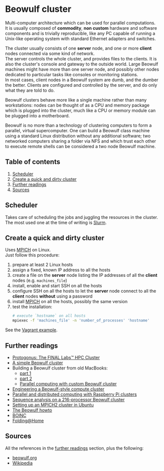 # Beowulf cluster

Multi-computer architecture which can be used for parallel computations.<br/>
It is usually composed of **commodity**, **non custom** hardware and software components and is trivially reproducible, like any PC capable of running a Unix-like operating system with standard Ethernet adapters and switches.

The cluster usually consists of one **server** node, and one or more **client** nodes connected via some kind of network.<br/>
The server controls the whole cluster, and provides files to the clients. It is also the cluster's console and gateway to the outside world. Large Beowulf machines might have more than one server node, and possibly other nodes dedicated to particular tasks like consoles or monitoring stations.<br/>
In most cases, client nodes in a Beowulf system are dumb, and the dumber the better. Clients are configured and controlled by the server, and do only what they are told to do.

Beowulf clusters behave more like a single machine rather than many workstations: nodes can be thought of as a CPU and memory package which is plugged into the cluster, much like a CPU or memory module can be plugged into a motherboard.

Beowulf is no more than a technology of clustering computers to form a parallel, virtual supercomputer. One can build a Beowulf class machine using a standard Linux distribution without any additional software; two networked computers sharing a folder via NFS and which trust each other to execute remote shells can be considered a two node Beowulf machine.

## Table of contents <!-- omit in toc -->

1. [Scheduler](#scheduler)
1. [Create a quick and dirty cluster](#create-a-quick-and-dirty-cluster)
1. [Further readings](#further-readings)
1. [Sources](#sources)

## Scheduler

Takes care of scheduling the jobs and juggling the resources in the cluster.<br/>
The most used one at the time of writing is [Slurm].

## Create a quick and dirty cluster

Uses [MPICH] on Linux.<br/>
Just follow this procedure:

1. prepare at least 2 Linux hosts
1. assign a fixed, known IP address to all the hosts
1. create a file on the **server** node listing the IP addresses of all the **client** nodes (e.g. `machines_file`)
1. install, enable and start SSH on all the hosts
1. configure SSH on all the hosts to let the **server** node connect to all the **client** nodes **without** using a password
1. install [MPICH] on all the hosts, possibly the same version
1. test the installation:
   ```sh
   # execute `hostname` on all hosts
   mpiexec -f 'machines_file' -n 'number_of_processes' 'hostname'
   ```

See the [Vagrant example].

## Further readings

- [Protogonus: The FINAL Labs™ HPC Cluster]
- [A simple Beowulf cluster]
- Building a Beowulf cluster from old MacBooks:
  - [part 1][building a beowulf cluster from old macbooks - part 1]
  - [part 2][building a beowulf cluster from old macbooks - part 2]
  - [Parallel computing with custom Beowulf cluster]
- [Engineering a Beowulf-style compute cluster]
- [Parallel and distributed computing with Raspberry Pi clusters]
- [Sequence analysis on a 216-processor Beowulf cluster]
- [Setting up an MPICH2 cluster in Ubuntu]
- [The Beowulf howto]
- [BOINC]
- [Folding@Home]

## Sources

All the references in the [further readings] section, plus the following:

- [beowulf.org][beowulf]
- [Wikipedia]

<!--
  References
  -->

<!-- Upstream -->
[apptainer]: https://github.com/apptainer/apptainer
[beowulf]: https://beowulf.org/overview/
[hkube]: https://hkube.io/
[mpi4py]: https://mpi4py.readthedocs.io/en/stable/
[mpich]: https://www.mpich.org/
[openmpi]: https://www.open-mpi.org/doc/current/
[pvm]: https://en.wikipedia.org/wiki/Parallel_Virtual_Machine
[singularity]: https://github.com/gmkurtzer/singularity
[slurm]: https://slurm.schedmd.com/

<!-- In-article sections -->
[further readings]: #further-readings

<!-- Knowledge base -->
[boinc]: boinc.md

<!-- Files -->
[vagrant example]: ../examples/vagrant/beowulf%20cluster/Vagrantfile

<!-- Others -->
[a container for hpc]: https://www.admin-magazine.com/HPC/Articles/Singularity-A-Container-for-HPC
[a simple beowulf cluster]: http://www.kerrywong.com/2008/11/04/a-simple-beowulf-cluster/
[building a beowulf cluster from old macbooks - part 1]: https://jondeaton.wordpress.com/2017/10/01/building-a-beowulf-cluster-from-old-macbooks-part-1/
[building a beowulf cluster from old macbooks - part 2]: https://jondeaton.wordpress.com/2017/10/08/building-a-beowulf-cluster-from-old-macbooks-part-2/
[building a simple beowulf cluster with ubuntu]: https://www-users.york.ac.uk/~mjf5/pi_cluster/src/Building_a_simple_Beowulf_cluster.html
[container orchestration on hpc systems through kubernetes]: https://journalofcloudcomputing.springeropen.com/articles/10.1186/s13677-021-00231-z
[engineering a beowulf-style compute cluster]: https://webhome.phy.duke.edu/~rgb/Beowulf/beowulf_book/beowulf_book/index.html
[folding@home]: https://foldingathome.org/
[hpc on the cloud: slurm cluster vs kubernetes]: https://www.matecdev.com/posts/cloud-hpc-kubernetes-vs-slurm.html
[kubernetes meets high-performance computing]: https://kubernetes.io/blog/2017/08/kubernetes-meets-high-performance/
[kubernetes, containers and hpc]: https://www.hpcwire.com/2019/09/19/kubernetes-containers-and-hpc/
[parallel and distributed computing with raspberry pi clusters]: https://opensource.com/article/23/3/parallel-distributed-computing-raspberry-pi-clusters
[parallel computing with custom beowulf cluster]: https://jondeaton.wordpress.com/2017/12/04/parallel-computing-with-custom-beowulf-cluster/
[protogonus: the final labs™ hpc cluster]: https://www.final-labs.org/dev/protogonus
[sequence analysis on a 216-processor beowulf cluster]: https://www.usenix.org/legacy/publications/library/proceedings/als00/2000papers/papers/full_papers/michalickova/michalickova.pdf
[setting up an mpich2 cluster in ubuntu]: https://help.ubuntu.com/community/MpichCluster
[shifter: bringing linux containers to hpc]: https://www.nersc.gov/research-and-development/user-defined-images/
[the beowulf howto]: https://tldp.org/HOWTO/Beowulf-HOWTO/index.html
[wikipedia]: https://en.wikipedia.org/wiki/Beowulf_cluster
